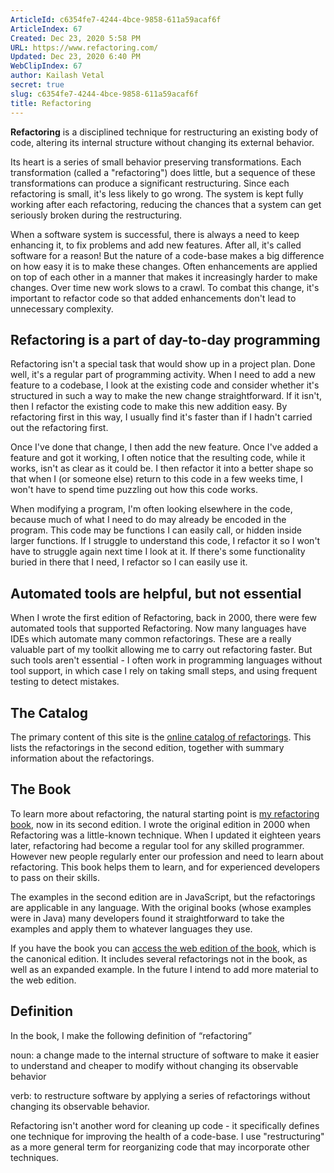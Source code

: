 ```yaml
---
ArticleId: c6354fe7-4244-4bce-9858-611a59acaf6f
ArticleIndex: 67
Created: Dec 23, 2020 5:58 PM
URL: https://www.refactoring.com/
Updated: Dec 23, 2020 6:40 PM
WebClipIndex: 67
author: Kailash Vetal
secret: true
slug: c6354fe7-4244-4bce-9858-611a59acaf6f
title: Refactoring
---
```

**Refactoring** is a disciplined technique for restructuring an existing body of code, altering its internal structure without changing its external behavior.

Its heart is a series of small behavior preserving transformations. Each transformation (called a "refactoring") does little, but a sequence of these transformations can produce a significant restructuring. Since each refactoring is small, it's less likely to go wrong. The system is kept fully working after each refactoring, reducing the chances that a system can get seriously broken during the restructuring.

When a software system is successful, there is always a need to keep enhancing it, to fix problems and add new features. After all, it's called software for a reason! But the nature of a code-base makes a big difference on how easy it is to make these changes. Often enhancements are applied on top of each other in a manner that makes it increasingly harder to make changes. Over time new work slows to a crawl. To combat this change, it's important to refactor code so that added enhancements don't lead to unnecessary complexity.

## Refactoring is a part of day-to-day programming

Refactoring isn't a special task that would show up in a project plan. Done well, it's a regular part of programming activity. When I need to add a new feature to a codebase, I look at the existing code and consider whether it's structured in such a way to make the new change straightforward. If it isn't, then I refactor the existing code to make this new addition easy. By refactoring first in this way, I usually find it's faster than if I hadn't carried out the refactoring first.

Once I've done that change, I then add the new feature. Once I've added a feature and got it working, I often notice that the resulting code, while it works, isn't as clear as it could be. I then refactor it into a better shape so that when I (or someone else) return to this code in a few weeks time, I won't have to spend time puzzling out how this code works.

When modifying a program, I'm often looking elsewhere in the code, because much of what I need to do may already be encoded in the program. This code may be functions I can easily call, or hidden inside larger functions. If I struggle to understand this code, I refactor it so I won't have to struggle again next time I look at it. If there's some functionality buried in there that I need, I refactor so I can easily use it.

## Automated tools are helpful, but not essential

When I wrote the first edition of Refactoring, back in 2000, there were few automated tools that supported Refactoring. Now many languages have IDEs which automate many common refactorings. These are a really valuable part of my toolkit allowing me to carry out refactoring faster. But such tools aren't essential - I often work in programming languages without tool support, in which case I rely on taking small steps, and using frequent testing to detect mistakes.

## The Catalog

The primary content of this site is the [online catalog of refactorings](https://www.refactoring.com/catalog). This lists the refactorings in the second edition, together with summary information about the refactorings.

## The Book

To learn more about refactoring, the natural starting point is [my refactoring book](http://martinfowler.com/books/refactoring.html), now in its second edition. I wrote the original edition in 2000 when Refactoring was a little-known technique. When I updated it eighteen years later, refactoring had become a regular tool for any skilled programmer. However new people regularly enter our profession and need to learn about refactoring. This book helps them to learn, and for experienced developers to pass on their skills.

The examples in the second edition are in JavaScript, but the refactorings are applicable in any language. With the original books (whose examples were in Java) many developers found it straightforward to take the examples and apply them to whatever languages they use.

If you have the book you can [access the web edition of the book](https://martinfowler.com/articles/access-refactoring-web-edition.html), which is the canonical edition. It includes several refactorings not in the book, as well as an expanded example. In the future I intend to add more material to the web edition.

## Definition

In the book, I make the following definition of “refactoring”

noun: a change made to the internal structure of software to make it easier to understand and cheaper to modify without changing its observable behavior

verb: to restructure software by applying a series of refactorings without changing its observable behavior.

Refactoring isn't another word for cleaning up code - it specifically defines one technique for improving the health of a code-base. I use "restructuring" as a more general term for reorganizing code that may incorporate other techniques.
